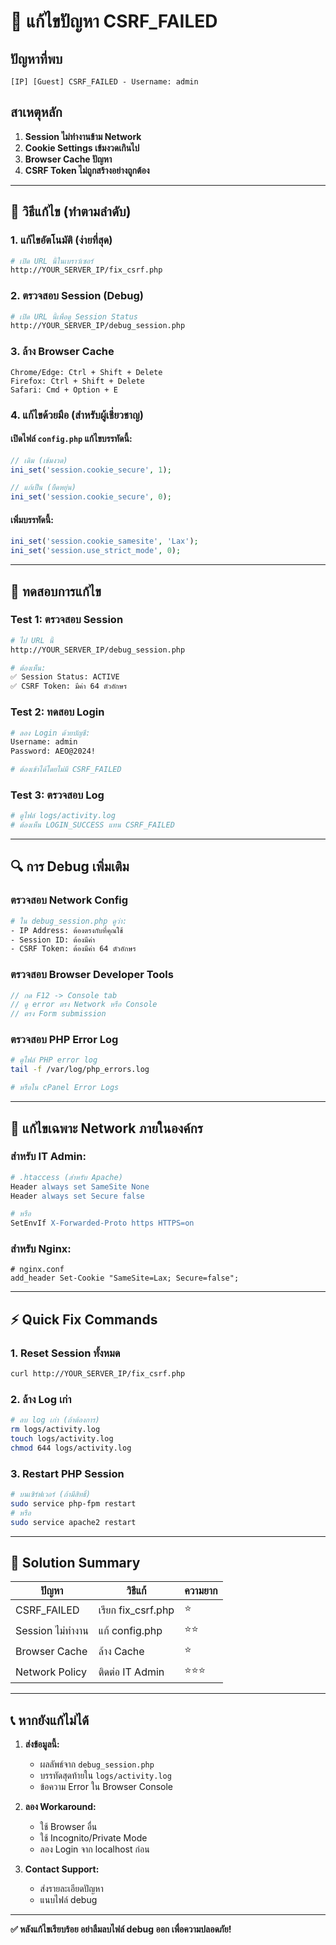 # 🚨 แก้ไขปัญหา CSRF_FAILED

## ปัญหาที่พบ
```
[IP] [Guest] CSRF_FAILED - Username: admin
```

## สาเหตุหลัก
1. **Session ไม่ทำงานข้าม Network**
2. **Cookie Settings เข้มงวดเกินไป**
3. **Browser Cache ปัญหา**
4. **CSRF Token ไม่ถูกสร้างอย่างถูกต้อง**

---

## 🔧 วิธีแก้ไข (ทำตามลำดับ)

### 1. **แก้ไขอัตโนมัติ (ง่ายที่สุด)**
```bash
# เปิด URL นี้ในเบราว์เซอร์
http://YOUR_SERVER_IP/fix_csrf.php
```

### 2. **ตรวจสอบ Session (Debug)**
```bash
# เปิด URL นี้เพื่อดู Session Status
http://YOUR_SERVER_IP/debug_session.php
```

### 3. **ล้าง Browser Cache**
```
Chrome/Edge: Ctrl + Shift + Delete
Firefox: Ctrl + Shift + Delete
Safari: Cmd + Option + E
```

### 4. **แก้ไขด้วยมือ (สำหรับผู้เชี่ยวชาญ)**

#### เปิดไฟล์ `config.php` แก้ไขบรรทัดนี้:
```php
// เดิม (เข้มงวด)
ini_set('session.cookie_secure', 1);

// แก้เป็น (ยืดหยุ่น)
ini_set('session.cookie_secure', 0);
```

#### เพิ่มบรรทัดนี้:
```php
ini_set('session.cookie_samesite', 'Lax');
ini_set('session.use_strict_mode', 0);
```

---

## 🧪 ทดสอบการแก้ไข

### Test 1: ตรวจสอบ Session
```bash
# ไป URL นี้
http://YOUR_SERVER_IP/debug_session.php

# ต้องเห็น:
✅ Session Status: ACTIVE
✅ CSRF Token: มีค่า 64 ตัวอักษร
```

### Test 2: ทดสอบ Login
```bash
# ลอง Login ด้วยบัญชี:
Username: admin
Password: AEO@2024!

# ต้องเข้าได้โดยไม่มี CSRF_FAILED
```

### Test 3: ตรวจสอบ Log
```bash
# ดูไฟล์ logs/activity.log
# ต้องเห็น LOGIN_SUCCESS แทน CSRF_FAILED
```

---

## 🔍 การ Debug เพิ่มเติม

### ตรวจสอบ Network Config
```bash
# ใน debug_session.php ดูว่า:
- IP Address: ต้องตรงกับที่คุณใช้
- Session ID: ต้องมีค่า
- CSRF Token: ต้องมีค่า 64 ตัวอักษร
```

### ตรวจสอบ Browser Developer Tools
```javascript
// กด F12 -> Console tab
// ดู error ตรง Network หรือ Console
// ตรง Form submission
```

### ตรวจสอบ PHP Error Log
```bash
# ดูไฟล์ PHP error log
tail -f /var/log/php_errors.log

# หรือใน cPanel Error Logs
```

---

## 📱 แก้ไขเฉพาะ Network ภายในองค์กร

### สำหรับ IT Admin:
```apache
# .htaccess (สำหรับ Apache)
Header always set SameSite None
Header always set Secure false

# หรือ
SetEnvIf X-Forwarded-Proto https HTTPS=on
```

### สำหรับ Nginx:
```nginx
# nginx.conf
add_header Set-Cookie "SameSite=Lax; Secure=false";
```

---

## ⚡ Quick Fix Commands

### 1. **Reset Session ทั้งหมด**
```bash
curl http://YOUR_SERVER_IP/fix_csrf.php
```

### 2. **ล้าง Log เก่า**
```bash
# ลบ log เก่า (ถ้าต้องการ)
rm logs/activity.log
touch logs/activity.log
chmod 644 logs/activity.log
```

### 3. **Restart PHP Session**
```bash
# บนเซิร์ฟเวอร์ (ถ้ามีสิทธิ์)
sudo service php-fpm restart
# หรือ
sudo service apache2 restart
```

---

## 🎯 Solution Summary

| ปัญหา | วิธีแก้ | ความยาก |
|-------|---------|----------|
| CSRF_FAILED | เรียก fix_csrf.php | ⭐ |
| Session ไม่ทำงาน | แก้ config.php | ⭐⭐ |
| Browser Cache | ล้าง Cache | ⭐ |
| Network Policy | ติดต่อ IT Admin | ⭐⭐⭐ |

---

## 📞 หากยังแก้ไม่ได้

1. **ส่งข้อมูลนี้:**
   - ผลลัพธ์จาก `debug_session.php`
   - บรรทัดสุดท้ายใน `logs/activity.log`
   - ข้อความ Error ใน Browser Console

2. **ลอง Workaround:**
   - ใช้ Browser อื่น
   - ใช้ Incognito/Private Mode
   - ลอง Login จาก localhost ก่อน

3. **Contact Support:**
   - ส่งรายละเอียดปัญหา
   - แนบไฟล์ debug

---

**✅ หลังแก้ไขเรียบร้อย อย่าลืมลบไฟล์ debug ออก เพื่อความปลอดภัย!**